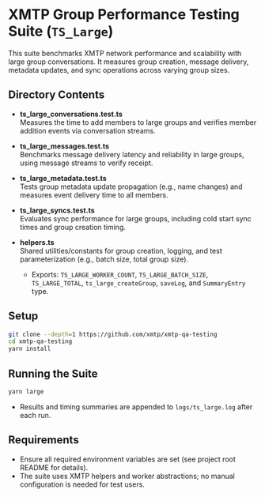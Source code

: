# XMTP Group Performance Testing Suite (`TS_Large`)

This suite benchmarks XMTP network performance and scalability with large group conversations. It measures group creation, message delivery, metadata updates, and sync operations across varying group sizes.

## Directory Contents

- **ts_large_conversations.test.ts**  
  Measures the time to add members to large groups and verifies member addition events via conversation streams.

- **ts_large_messages.test.ts**  
  Benchmarks message delivery latency and reliability in large groups, using message streams to verify receipt.

- **ts_large_metadata.test.ts**  
  Tests group metadata update propagation (e.g., name changes) and measures event delivery time to all members.

- **ts_large_syncs.test.ts**  
  Evaluates sync performance for large groups, including cold start sync times and group creation timing.

- **helpers.ts**  
  Shared utilities/constants for group creation, logging, and test parameterization (e.g., batch size, total group size).
  - Exports: `TS_LARGE_WORKER_COUNT`, `TS_LARGE_BATCH_SIZE`, `TS_LARGE_TOTAL`, `ts_large_createGroup`, `saveLog`, and `SummaryEntry` type.

## Setup

```bash
git clone --depth=1 https://github.com/xmtp/xmtp-qa-testing
cd xmtp-qa-testing
yarn install
```

## Running the Suite

```bash
yarn large
```

- Results and timing summaries are appended to `logs/ts_large.log` after each run.

## Requirements

- Ensure all required environment variables are set (see project root README for details).
- The suite uses XMTP helpers and worker abstractions; no manual configuration is needed for test users.
